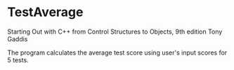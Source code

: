 # TestAverage

Starting Out with C++ from Control Structures to Objects, 9th edition Tony Gaddis

The program calculates the average test score using user's input scores for 5 tests.


